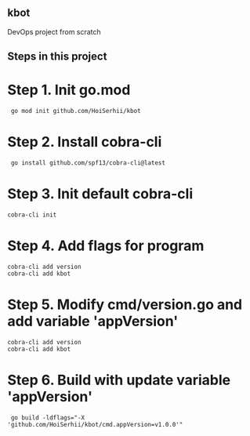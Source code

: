 ## kbot
DevOps project from scratch

## Steps in this project

# Step 1. Init go.mod
```
 go mod init github.com/HoiSerhii/kbot
```

# Step 2. Install cobra-cli
```
 go install github.com/spf13/cobra-cli@latest
```

# Step 3. Init default cobra-cli 
```
cobra-cli init
```

# Step 4. Add flags for program
```
cobra-cli add version
cobra-cli add kbot
```

# Step 5. Modify cmd/version.go and add variable 'appVersion'
```
cobra-cli add version
cobra-cli add kbot
```

# Step 6. Build with update variable 'appVersion'
```
 go build -ldflags="-X 'github.com/HoiSerhii/kbot/cmd.appVersion=v1.0.0'"
```